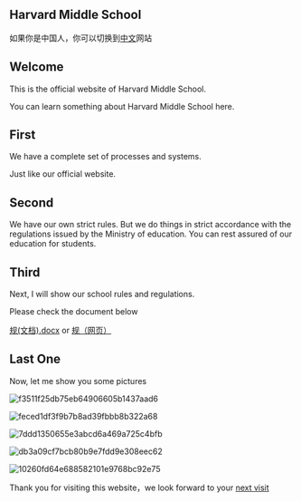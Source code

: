 ## Harvard Middle School






如果你是中国人，你可以切换到[中文](https://nzw0906.github.io/1/)网站 




## Welcome
This is the official website of Harvard Middle School.

You can learn something about Harvard Middle School here.

## First 
We have a complete set of processes and systems.

Just like our official website.

## Second
We have our own strict rules.
But we do things in strict accordance with the regulations issued by the Ministry of education. You can rest assured of our education for students.

## Third 
Next, I will show our school rules and regulations.

Please check the document below

[规(文档).docx](https://github.com/Nzw0906/0/files/8378560/default.docx) or [规（网页）](https://stmarysstclairorg-my.sharepoint.com/:w:/g/personal/qe2113_office-365_works/ESD1dGP-g-RLkwoYZIsGSb0B1LaMjfcf8O9QaZqLp0viFA?e=lRhpgk)

## Last One
Now, let me show you some pictures


![f3511f25db75eb64906605b1437aad6](https://user-images.githubusercontent.com/91320006/160787993-106df689-4e48-4f4d-a4db-ec489f1c36fa.png)



![feced1df3f9b7b8ad39fbbb8b322a68](https://user-images.githubusercontent.com/91320006/160788022-a30d59af-7b9a-4f9c-ad2e-f9c9db1818c1.png)



![7ddd1350655e3abcd6a469a725c4bfb](https://user-images.githubusercontent.com/91320006/160798001-b102dc01-b2e1-4239-9aaa-590cc9cf9276.png)


![db3a09cf7bcb80b9e7fdd9e308eec62](https://user-images.githubusercontent.com/91320006/160798023-437ccea1-a409-4307-baf9-d2bd24da7039.png)


![10260fd64e688582101e9768bc92e75](https://user-images.githubusercontent.com/91320006/160798057-cedcd9a9-5e28-441c-9351-eeeb66e78525.png)



Thank you for visiting this website，we look forward to your [next visit](https://nzw0906.github.io/2/)


